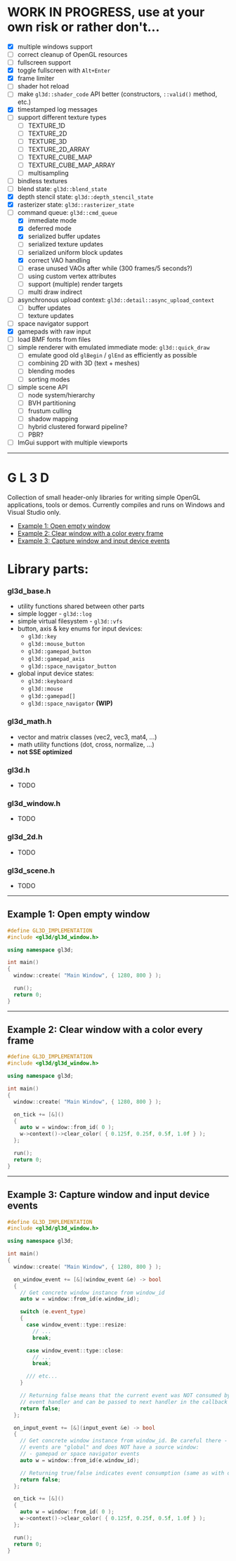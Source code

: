# **WORK IN PROGRESS**, use at your own risk or rather don't...

- [x] multiple windows support
- [ ] correct cleanup of OpenGL resources
- [ ] fullscreen support
- [x] toggle fullscreen with `Alt+Enter`
- [x] frame limiter
- [ ] shader hot reload
- [ ] make `gl3d::shader_code` API better (constructors, `::valid()` method, etc.)
- [x] timestamped log messages
- [ ] support different texture types
  - [ ] TEXTURE_1D
  - [ ] TEXTURE_2D
  - [ ] TEXTURE_3D
  - [ ] TEXTURE_2D_ARRAY
  - [ ] TEXTURE_CUBE_MAP
  - [ ] TEXTURE_CUBE_MAP_ARRAY
  - [ ] multisampling
- [ ] bindless textures
- [ ] blend state: `gl3d::blend_state`
- [x] depth stencil state: `gl3d::depth_stencil_state`
- [x] rasterizer state: `gl3d::rasterizer_state`
- [ ] command queue: `gl3d::cmd_queue`
  - [x] immediate mode
  - [x] deferred mode
  - [x] serialized buffer updates
  - [ ] serialized texture updates
  - [ ] serialized uniform block updates
  - [x] correct VAO handling
  - [ ] erase unused VAOs after while (300 frames/5 seconds?)
  - [ ] using custom vertex attributes
  - [ ] support (multiple) render targets
  - [ ] multi draw indirect
- [ ] asynchronous upload context: `gl3d::detail::async_upload_context`
  - [ ] buffer updates
  - [ ] texture updates
- [ ] space navigator support
- [x] gamepads with raw input
- [ ] load BMF fonts from files
- [ ] simple renderer with emulated immediate mode: `gl3d::quick_draw`
  - [ ] emulate good old `glBegin` / `glEnd` as efficiently as possible
  - [ ] combining 2D with 3D (text + meshes)
  - [ ] blending modes
  - [ ] sorting modes
- [ ] simple scene API
  - [ ] node system/hierarchy
  - [ ] BVH partitioning
  - [ ] frustum culling
  - [ ] shadow mapping
  - [ ] hybrid clustered forward pipeline?
  - [ ] PBR?
- [ ] ImGui support with multiple viewports

---

# **G L** 3 D
Collection of small header-only libraries for writing simple OpenGL applications, tools or demos. Currently compiles and runs on Windows and Visual Studio only.

+ [Example 1: Open empty window](#example1)
+ [Example 2: Clear window with a color every frame](#example2)
+ [Example 3: Capture window and input device events](#example3)

# Library parts:

### gl3d_base.h
- utility functions shared between other parts
- simple logger - `gl3d::log`
- simple virtual filesystem - `gl3d::vfs`
- button, axis & key enums for input devices:
  - `gl3d::key`
  - `gl3d::mouse_button`
  - `gl3d::gamepad_button`
  - `gl3d::gamepad_axis`
  - `gl3d::space_navigator_button`
- global input device states:
  - `gl3d::keyboard`
  - `gl3d::mouse`
  - `gl3d::gamepad[]`
  - `gl3d::space_navigator` **(WIP)**

### gl3d_math.h
- vector and matrix classes (vec2, vec3, mat4, ...)
- math utility functions (dot, cross, normalize, ...)
- **not SSE optimized**

### gl3d.h
- TODO

### gl3d_window.h
- TODO

### gl3d_2d.h
- TODO

### gl3d_scene.h
- TODO

---

<a id="example1"></a>
## Example 1: Open empty window

```cpp
#define GL3D_IMPLEMENTATION
#include <gl3d/gl3d_window.h>

using namespace gl3d;

int main()
{
  window::create( "Main Window", { 1280, 800 } );

  run();
  return 0;
}
```

---

<a id="example2"></a>
## Example 2: Clear window with a color every frame

```cpp
#define GL3D_IMPLEMENTATION
#include <gl3d/gl3d_window.h>

using namespace gl3d;

int main()
{
  window::create( "Main Window", { 1280, 800 } );

  on_tick += [&]()
  {
    auto w = window::from_id( 0 );
    w->context()->clear_color( { 0.125f, 0.25f, 0.5f, 1.0f } );
  };

  run();
  return 0;
}
```

---

<a id="example3"></a>
## Example 3: Capture window and input device events

```cpp
#define GL3D_IMPLEMENTATION
#include <gl3d/gl3d_window.h>

using namespace gl3d;

int main()
{
  window::create( "Main Window", { 1280, 800 } );

  on_window_event += [&](window_event &e) -> bool
  {
    // Get concrete window instance from window_id
    auto w = window::from_id(e.window_id);

    switch (e.event_type)
    {
      case window_event::type::resize:
        // ...
        break;

      case window_event::type::close:
        // ...
        break;

      /// etc...
    }

    // Returning false means that the current event was NOT consumed by this
    // event handler and can be passed to next handler in the callback chain
    return false;
  };

  on_input_event += [&](input_event &e) -> bool
  {
    // Get concrete window instance from window_id. Be careful there - some input
    // events are "global" and does NOT have a source window:
    // - gamepad or space navigator events
    auto w = window::from_id(e.window_id);

    // Returning true/false indicates event consumption (same as with on_window_event)
    return false;
  };

  on_tick += [&]()
  {
    auto w = window::from_id( 0 );
    w->context()->clear_color( { 0.125f, 0.25f, 0.5f, 1.0f } );
  };

  run();
  return 0;
}
```
